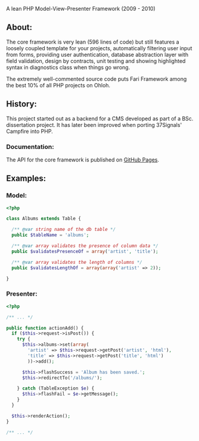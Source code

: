 A lean PHP Model-View-Presenter Framework (2009 - 2010)

## About:

The core framework is very lean (596 lines of code) but still features a loosely coupled template for your projects, automatically filtering user input from forms, providing user authentication, database abstraction layer with field validation, design by contracts, unit testing and showing highlighted syntax in diagnostics class when things go wrong.

The extremely well-commented source code puts Fari Framework among the best 10% of all PHP projects on Ohloh.

## History:

This project started out as a backend for a CMS developed as part of a BSc. dissertation project. It has later been improved when porting 37Signals' Campfire into PHP.

### Documentation:

The API for the core framework is published on [GitHub Pages](http://radekstepan.github.com/Fari-Framework/package-Fari.html).

## Examples:

### Model:

```php
<?php

class Albums extends Table {

  /** @var string name of the db table */
  public $tableName = 'albums';

  /** @var array validates the presence of column data */
  public $validatesPresenceOf = array('artist', 'title');

  /** @var array validates the length of columns */
  public $validatesLengthOf = array(array('artist' => 2));

}
```

### Presenter:

```php
<?php

/** ... */

public function actionAdd() {
  if ($this->request->isPost()) {
    try {
      $this->albums->set(array(
        'artist' => $this->request->getPost('artist', 'html'),
        'title' => $this->request->getPost('title', 'html')
        ))->add();

      $this->flashSuccess = 'Album has been saved.';
      $this->redirectTo('/albums/');

    } catch (TableException $e) {
      $this->flashFail = $e->getMessage();
    }
  }

  $this->renderAction();
}

/** ... */
```

